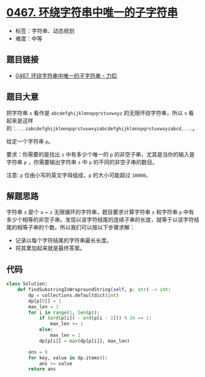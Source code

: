# [0467. 环绕字符串中唯一的子字符串](https://leetcode.cn/problems/unique-substrings-in-wraparound-string/)

- 标签：字符串、动态规划
- 难度：中等

## 题目链接

- [0467. 环绕字符串中唯一的子字符串 - 力扣](https://leetcode.cn/problems/unique-substrings-in-wraparound-string/)

## 题目大意

把字符串 `s` 看作是 `abcdefghijklmnopqrstuvwxyz` 的无限环绕字符串，所以 `s` 看起来是这样的：`...zabcdefghijklmnopqrstuvwxyzabcdefghijklmnopqrstuvwxyzabcd....`。 

给定一个字符串 `p`。

要求：你需要的是找出 `s` 中有多少个唯一的 `p` 的非空子串，尤其是当你的输入是字符串 `p` ，你需要输出字符串 `s` 中 `p` 的不同的非空子串的数目。 

注意: `p` 仅由小写的英文字母组成，`p` 的大小可能超过 `10000`。

## 解题思路

字符串 `s` 是个 `a` ~ `z` 无限循环的字符串，题目要求计算字符串 `s` 和字符串 `p` 中有多少个相等的非空子串。发现以该字符结尾的连续子串的长度，就等于以该字符结尾的相等子串的个数。所以我们可以按以下步骤求解：

- 记录以每个字符结尾的字符串最长长度。
- 将其累加起来就是最终答案。

## 代码

```python
class Solution:
    def findSubstringInWraproundString(self, p: str) -> int:
        dp = collections.defaultdict(int)
        dp[p[0]] = 1
        max_len = 1
        for i in range(1, len(p)):
            if (ord(p[i]) - ord(p[i - 1])) % 26 == 1:
                max_len += 1
            else:
                max_len = 1
            dp[p[i]] = max(dp[p[i]], max_len)

        ans = 0
        for key, value in dp.items():
            ans += value
        return ans
```

